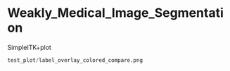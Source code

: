 # Weakly_Medical_Image_Segmentation
SimpleITK+plot

```python
test_plot/label_overlay_colored_compare.png
```
